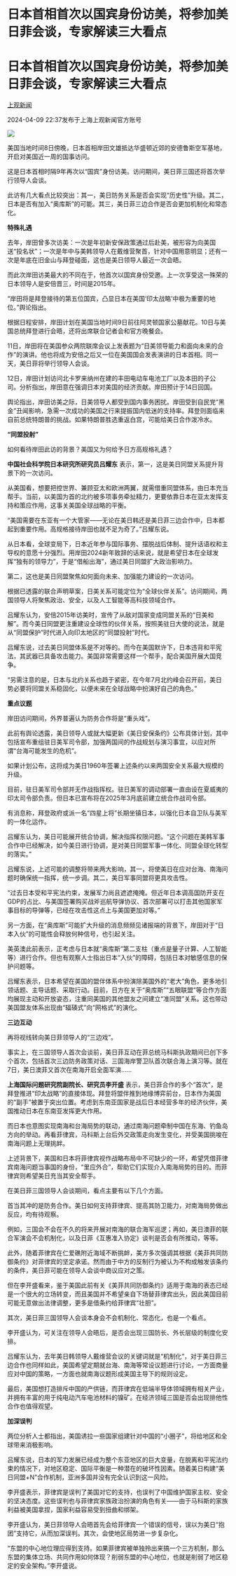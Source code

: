 # 日本首相首次以国宾身份访美，将参加美日菲会谈，专家解读三大看点

# 日本首相首次以国宾身份访美，将参加美日菲会谈，专家解读三大看点

[](https://news.qq.com/omn/author/8QMd3H1b7oIVvz7b)

[上观新闻](https://news.qq.com/omn/author/8QMd3H1b7oIVvz7b)

2024-04-09 22:37发布于上海上观新闻官方账号

![](https://inews.gtimg.com/om_bt/ONXJh4s_HpeR5mYYXuMgBdNJ18M5_aF7hopb8nMsOuRaYAA/1000)

美国当地时间8日傍晚，日本首相岸田文雄抵达华盛顿近郊的安德鲁斯空军基地，开启对美国近一周的国事访问。

这是日本首相时隔9年再次以“国宾”身份访美。访问期间，美日菲三国还将首次举行领导人会谈。

此访有几大看点比较突出：其一，美日防务关系是否会实现“历史性”升级。其二，日本是否有加入“奥库斯”的可能。其三，美日菲三边合作是否会更加机制化和常态化。

**特殊礼遇**

去年，岸田曾多次访美：一次是年初新安保政策通过后赴美，被形容为向美国送“投名状”；一次是年中与美韩领导人在戴维营聚首，针对中国用意明显；还有一次是年底在旧金山与拜登碰面，这也是美日领导人最近一次会晤。

而此次岸田访美最大的不同在于，他首次以国宾身份受邀。上一次享受这一殊荣的日本领导人是安倍晋三，时间是2015年。

“岸田将是拜登接待的第五位国宾，凸显日本在美国‘印太战略’中极为重要的地位。”舆论指出。

根据日程安排，岸田计划在美国当地时间9日前往阿灵顿国家公墓献花。10日与美国总统拜登进行会晤，还将出席联合记者会和官方晚餐会。

11日，岸田将在美国参众两院联席会议上发表题为“日美领导能力和面向未来的合作”的演讲。他也将成为安倍之后又一位在美国国会发表演讲的日本首相。同一天，美日菲将举行领导人会谈。

12日，岸田计划访问北卡罗来纳州在建的丰田电动车电池工厂以及本田的子公司。分析指出，岸田意在强调日本对美国的经济贡献。岸田预计于14日回国。

舆论指出，岸田访美之际，日美领导人都受到国内事务困扰。岸田受到自民党“黑金”丑闻影响，急需一次成功的美国之行来提振国内低迷的支持率。拜登则面临来自前总统特朗普的挑战。如果特朗普胜选重返白宫，可能给美日合作泼冷水。

**“同盟投射”**

如何看待岸田此访的背景？美国又为何给予日方高规格礼遇？

**中国社会科学院日本研究所研究员吕耀东** 表示，第一，这是美日同盟关系提升背景下的一次访问。

从美国看，想要把控世界、兼顾亚太和欧洲两翼，就需借重同盟体系，由日本充当帮手。当前，以美国为首的北约被多项事务牵扯精力，更要依靠日本在亚太发挥支持和策应作用，这事关美国全球战略的平衡。

“美国需要在东亚有一个大管家——无论在美日韩还是美日菲三边合作中，日本都起到重要作用。高规格接待岸田也就不足为奇了。”吕耀东说。

从日本看，全球变局下，日本近年参与国际事务、摆脱战后体制、提升话语权和主导权的意愿十分强烈。用岸田2024新年致辞的话来说，就是希望日本在全球发挥“独有的领导力”，于是“借船出海”，通过美日同盟扩大政治影响力。

第二，这也是美日同盟聚焦如何面向未来、加强能力建设的一次访问。

根据已透露的联合声明草案，日美关系可能定位为“全球伙伴关系”。访问期间，两国领导人将聚焦政治、安全，以及人工智能等高科技领域合作。

吕耀东认为，安倍2015年访美时，宣传了从敌对国家变成同盟关系的“日美和解”。而今美日同盟更注重建设全球性的伙伴关系，按照美驻日大使的说法，就是从“同盟保护”时代进入向印太地区的“同盟投射”时代。

吕耀东说，过去美日同盟体系是不对等的。而今在美国默许下，日本违背和平宪法，其武器已具备攻击能力。美国非常需要这样一个帮手，配合美国开展大国竞争。

“另需注意的是，日本与北约关系也趋于紧密，在今年7月北约峰会召开前，美日势必要将同盟关系稳固化，以便未来在全球战略中扮演好自己的角色。”

**重点议题**

岸田访问期间，外界普遍认为防务合作将是“重头戏”。

此前有舆论透露，美日领导人或就大幅更新《美日安保条约》公布具体计划，其中包括宣布重组驻日美军司令部，加强两国间的作战规划与演习事宜，以应对所谓“台海可能发生的危机”。

如果计划公布，这将成为美日1960年签署上述条约以来两国安全关系最大规模的升级。

目前，驻日美军司令部并无作战指挥权。驻日美军的调动部署一直由设在夏威夷的印太司令部负责。但日本已宣布将在2025年3月底前建立统合作战司令部。

有消息称，拜登政府或派一名“四星上将”长期坐镇日本，以强化日本自卫队与美军的一体化运作。

吕耀东认为，美日可能展开统合协调，解决指挥权限问题。“这个问题在美韩军事合作中已经解决，如今美日进行协调，是对美日同盟军事一体化、同盟全球化转型的落实。”

吕耀东说，上述可能的调整将带来两大影响，其一，将使美日在应对台海、南海问题时确保统一指挥，统一步调。其二，美日军事同盟将更具攻击性。

“过去日本受和平宪法约束，发展军力尚且遮遮掩掩。但近年日本调高国防开支在GDP的占比、与美国签署购买战斧巡航导弹协议、首次部署可以打击其他国家军事目标的导弹等，已经在攻击性这点上与美国更加对等。”

另一方面，在“奥库斯”可能扩大升级的消息频频见诸报端的背景下，岸田对于“日本入伙”的可能性会释放何种信号，也引起关注。

美英澳此前表示，正考虑与日本就“奥库斯”第二支柱（重点是量子计算、人工智能等）进行合作。但也有观察人士指出日本“入伙”的障碍，包括日本对敏感信息的保护问题等。

吕耀东表示，日本希望在美国的盟伴体系中扮演除美国外的“老大”角色，更多地引领话题、主导话题、采取行动。目前，日方在关于“奥库斯”“五眼联盟”等合作方面均展现主动和开放姿态，注重同美国的其他盟友之间建立“准同盟”关系。这也带动美国盟友体系出现由“辐辏式”向“网格式”的演化。

**三边互动**

再将视线转向美日菲领导人的“三边戏”。

事实上，在三国领导人首次会谈前，美日菲互动在菲总统马科斯执政期间已创下多个首次，包括首次三边防务政策对话、三国海岸警卫队首次联合海上演习等。就在7日，美日澳菲又首次在南海开启全面军演……

**上海国际问题研究院副院长、研究员李开盛**
表示，美日菲合作的多个“首次”，是拜登推进“印太战略”的直接体现。拜登将盟伴推到地缘博弈前台，日本作为美国的“副手”被置于突出位置。考虑到东南亚国家是战后日本经营多年的经济伙伴，美国推动日本在东南亚发挥更大作用。

而日本也意图实现南海和台海局势的联动，通过南海问题牵制中国在东海、钓鱼岛方向的举动。再看菲律宾，马科斯上台后外交政策走向发生变化，并受美国挑唆在南海问题上无理挑衅。

上述背景下，美国和日本将菲律宾视作战略布局中不可缺少的一环，希望凭借菲律宾南海问题当事国的身份，“里应外合”，帮助它们实现介入南海局势的目的。而菲律宾则希望美日充当其安全帮手。

在美日菲三国领导人会谈期间，看点主要有以下几个方面。

首当其冲的是防务合作。美日如何支持菲律宾、提高其防卫能力，对南海局势做出反应，均有待观察。

例如，三国会不会在不久的将来开展对南海的联合海军巡逻；再如，美日澳菲的联合军演会不会机制化，以及日菲《互惠准入协定》谈判是否会有所推动，等等。

此外，随着菲律宾在仁爱礁附近海域不断挑衅，美方多次强调其根据《美菲共同防御条约》对菲律宾的坚定承诺。然而由于中方的反制行为被认为不构成触发该条约的条件，美日菲可能在领导人会谈中商议应对之策。

但在李开盛看来，鉴于美国此前有关《美菲共同防御条约》适用于南海的表态已经是一个很大的立场转变，而且美国并不希望亲自下场替菲律宾出头，因此美国目前可能无意做出法律调整，更多是借条约给菲律宾“壮胆”。

其次，美日菲三国领导人会谈本身会不会机制化、常态化，也是一个看点。

李开盛认为，可关注在领导人会晤后，是否会出现三国防长、外长层级的制度化安排。

吕耀东认为，去年美日韩领导人戴维营会议的关键词就是“机制化”，对于美日菲三边合作也同样如此，美国希望定期就台海、南海等常设议题进行讨论，一方面商量应对中国的策略，一方面也就南海议题形成美国主导下的规则设定。

最后，美国想打造排斥中国的产供链，而菲律宾在低端半导体领域拥有相关产业，并拥有丰富的用于纯电动汽车电池材料的镍矿。在经济领域三国是否会出现排他性合作也值得观望。

**加深误判**

两位分析人士都指出，美国诱拉一些国家组建针对中国的“小圈子”，将给地区和全球带来消极影响。

吕耀东说，日本的军力发展已经成为整个东亚地区的巨大变量，在脱离和平宪法约束的情况下，对地区稳定、国际平衡是一种潜在的破坏性因素。随着美日构建“美日同盟+N”合作机制，亚洲多国并没有完全认识到这一风险。

李开盛表示，菲律宾是误判了美国对它的支持，也误判了中国维护国家主权、安全的坚决态度。这些误判也与菲律宾家族政治扮演的角色有关——由于马科斯的家族利益被美国拿捏，国家利益容易受到扭曲和绑架。

李开盛认为，美日菲领导人会晤首先会给菲律宾一个错误的信号，误以为美日“抱团”支持它，从而加深误判。其次，会使地区局势进一步复杂化。

“东盟的中心地位理应得到支持。如果菲律宾被单独拎出来搞一个三方机制，那么东盟的集体立场、共同作用如何体现？削弱东盟的中心地位，也就是削弱了地区稳定的安全架构。”李开盛说。

